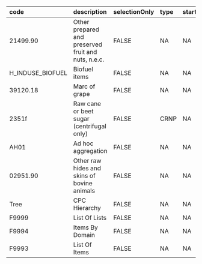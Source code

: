 |code             |description                                         |selectionOnly |type |startDate |endDate |
|:----------------|:---------------------------------------------------|:-------------|:----|:---------|:-------|
|21499.90         |Other prepared and preserved fruit and nuts, n.e.c. |FALSE         |NA   |NA        |NA      |
|H_INDUSE_BIOFUEL |Biofuel items                                       |FALSE         |NA   |NA        |NA      |
|39120.18         |Marc of grape                                       |FALSE         |NA   |NA        |NA      |
|2351f            |Raw cane or beet sugar (centrifugal only)           |FALSE         |CRNP |NA        |NA      |
|AH01             |Ad hoc aggregation                                  |FALSE         |NA   |NA        |NA      |
|02951.90         |Other raw hides and skins of bovine animals         |FALSE         |NA   |NA        |NA      |
|Tree             |CPC Hierarchy                                       |FALSE         |NA   |NA        |NA      |
|F9999            |List Of Lists                                       |FALSE         |NA   |NA        |NA      |
|F9994            |Items By Domain                                     |FALSE         |NA   |NA        |NA      |
|F9993            |List Of Items                                       |FALSE         |NA   |NA        |NA      |
